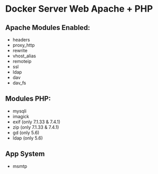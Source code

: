 # Docker Server Web Apache + PHP

## Apache Modules Enabled:
* headers
* proxy_http
* rewrite
* vhost_alias
* remoteip
* ssl
* ldap
* dav
* dav_fs

## Modules PHP:
* mysqli
* imagick
* exif (only 7.1.33 & 7.4.1)
* zip  (only 7.1.33 & 7.4.1)
* gd   (only 5.6)
* ldap (only 5.6)

## App System
* msmtp
